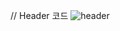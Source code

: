 // Header 코드
![header](https://capsule-render.vercel.app/api?type=Cylinder&color=gradient&height=300&section=header&text=🐰%20tami-bang의%20클라우드%20☁️ )

<!--
**tami-bang/tami-bang** is a ✨ _special_ ✨ repository because its `README.md` (this file) appears on your GitHub profile.

Here are some ideas to get you started:

- 🔭 I’m currently working on ...
- 🌱 I’m currently learning ...
- 👯 I’m looking to collaborate on ...
- 🤔 I’m looking for help with ...
- 💬 Ask me about ...
- 📫 How to reach me: ...
- 😄 Pronouns: ...
- ⚡ Fun fact: ...
-->
